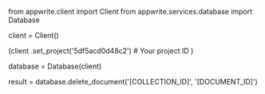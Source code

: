 from appwrite.client import Client
from appwrite.services.database import Database

client = Client()

(client
  .set_project('5df5acd0d48c2') # Your project ID
)

database = Database(client)

result = database.delete_document('[COLLECTION_ID]', '[DOCUMENT_ID]')
